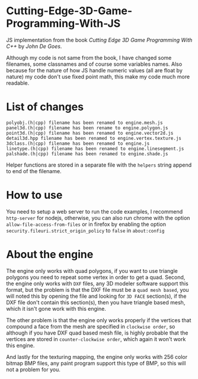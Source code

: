Cutting-Edge-3D-Game-Programming-With-JS
========================================

JS implementation from the book *Cutting Edge 3D Game Programming With C++* by *John De Goes*. 

Although my code is not same from the book, I have changed some filenames, some classnames and of course some variables names. Also because for the nature of how JS handle numeric values (all are float by nature) my code don't use fixed point math, this make my code much more readable.

List of changes
===============

	polyobj.(h|cpp) filename has been renamed to engine.mesh.js
	panel3d.(h|cpp) filename has been rename to engine.polygon.js
	point3d.(h|cpp) filename has been renamed to engine.vector2d.js
	detail3d.hpp filename has been renamed to engine.vertex.texture.js
	3dclass.(h|cpp) filename has been renamed to engine.js
	linetype.(h|cpp) filename has been renamed to engine.linesegment.js
	palshade.(h|cpp) filename has been renamed to engine.shade.js
	
Helper functions are stored in a separate file with the `helpers` string append to end of the filename.

How to use
===========
You need to setup a web server to run the code examples, I recommend `http-server` for nodejs, otherwise, you can also run chrome with the option `allow-file-access-from-files` or in firefox by enabling the option `security.fileuri.strict_origin_policy` to `false` in `about:config`

About the engine
================
The engine only works with quad polygons, if you want to use triangle polygons you need to repeat some vertex in order to get a quad. Second, the engine only works with `DXF` files, any 3D modeler software support this format, but the problem is that the DXF file must be a `quad mesh based`, you will noted this by opening the file and looking for `3D FACE` section(s), if the DXF file don't contain this section(s), then you have triangle based mesh, which it isn't gone work with this engine.

The other problem is that the engine only works properly if the vertices that compound a face from the mesh are specified in `clockwise order`, so although if you have DXF quad based mesh file, is highly probable that the vertices are stored in `counter-clockwise order`, which again it won't work this engine.

And lastly for the texturing mapping, the engine only works with 256 color bitmap BMP files, any paint program support this type of BMP, so this will not a problem for you.
